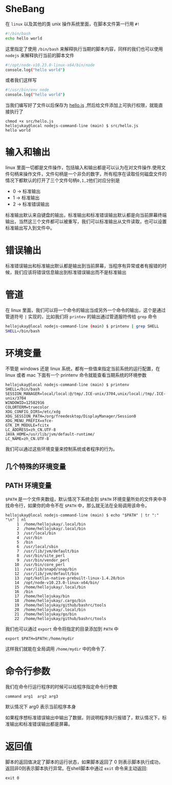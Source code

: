 # SheBang
在 `linux` 以及其他的类 unix 操作系统里面，在脚本文件第一行用 `#!`

```bash
#!/bin/bash
echo hello world
```
这里指定了使用 `/bin/bash` 来解释执行当期的脚本内容，同样的我们也可以使用 `nodejs` 来解释执行当前的脚本文件
```bash
#!/opt/node-v10.23.0-linux-x64/bin/node
console.log("hello world")
```
或者我们这样写
```bash
#!/usr/bin/env node
console.log("hello world")
```
当我们编写好了文件以后保存为 [hello.js](../src/hello.js) ,然后给文件添加上可执行权限，就能直接执行了
```
chmod +x src/hello.js
hellojukay@local nodejs-command-line (main) $ src/hello.js 
hello world
```
# 输入和输出
linux 里面一切都是文件操作，包括输入和输出都是可以认为在对文件操作.使用文件句柄来操作文件，文件句柄是一个非负的数字，所有程序在读取任何磁盘文件的情况下都默认的打开了三个文件句柄`0,1,2`他们对应分别是
* 0 -> 标准输出
* 1 -> 标准输出
* 2 -> 标准错误输出

标准输出默认来自键盘的输出，标准输出和标准错误输出默认都是向当前屏幕终端输出，当然这三个文件都可以被重写，我们可以标准输出从文件读取，也可以设置标准输出写入到文件中。
# 错误输出
标准错误输出和标准输出默认都是输出到当前屏幕，当程序有异常或者有报错的时候，我们应该将错误信息输出到标准错误输出而不是标准输出
# 管道
在 linux 里面，我们可以将一个命令的输出当成另外一个命令的输出，这个是通过管道符号 `|` 实现的，比如我们将 `printev` 的输出通过管道服符传给 `grep` 命令
```bash
hellojukay@local nodejs-command-line (main) $ printenv | grep SHELL
SHELL=/bin/bash
```
# 环境变量
不管是 windows 还是 linux 系统，都有一些值来指定当前系统的运行配置，在 linux 或者 mac 下面有一个 printenv 命令就能查看当期系统的环境参数
```
hellojukay@local nodejs-command-line (main) $ printenv
SHELL=/bin/bash
SESSION_MANAGER=local/local:@/tmp/.ICE-unix/3704,unix/local:/tmp/.ICE-unix/3704
WINDOWID=12582916
COLORTERM=truecolor
XDG_CONFIG_DIRS=/etc/xdg
XDG_SESSION_PATH=/org/freedesktop/DisplayManager/Session0
XDG_MENU_PREFIX=xfce-
GTK_IM_MODULE=fcitx
LC_ADDRESS=zh_CN.UTF-8
JAVA_HOME=/usr/lib/jvm/default-runtime/
LC_NAME=zh_CN.UTF-8
```
我们可以通过这些环境变量来控制系统或者程序的行为。
## 几个特殊的环境变量
## PATH 环境变量
`$PATH` 是一个文件夹数组，默认情况下系统会到 `$PATH` 环境变量所处的文件夹中寻找命令行，如果你的命令不在 `$PATH` 中，那么就无法在全局调用该命令，
```
hellojukay@local nodejs-command-line (main) $ echo "$PATH" | tr ":" "\n" | nl
     1	/home/hellojukay/.local/bin
     2	/home/hellojukay/.local/bin
     3	/usr/local/bin
     4	/usr/bin
     5	/bin
     6	/usr/local/sbin
     7	/usr/lib/jvm/default/bin
     8	/usr/bin/site_perl
     9	/usr/bin/vendor_perl
    10	/usr/bin/core_perl
    11	/var/lib/snapd/snap/bin
    12	/usr/lib/jvm/default/bin
    13	/opt/kotlin-native-prebuilt-linux-1.4.20/bin
    14	/opt/node-v10.23.0-linux-x64/bin/
    15	/home/hellojukay/.local/bin
    16	/bin
    17	/home/hellojukay/bin
    18	/home/hellojukay/.cargo/bin
    19	/home/hellojukay/github/bashrc/tools
    20	/home/hellojukay/.local/bin
    21	/home/hellojukay/go/bin
    22	/home/hellojukay/github/bashrc/tools
```
我们也可以通过 `export` 命令将指定的目录添加到 `PATH` 中
```
export $PATH=$PATH:/home/mydir
```
这样我们就能在全局调用 `/home/mydir` 中的命令了.

# 命令行参数
我们在命令行运行程序的时候可以给程序指定命令行参数
```
command arg1  arg2 arg3
```
默认情况下 arg0 表示当前程序本身


如果程序想标准错误输出中输出了数据，则说明程序执行报错了，默认情况下，标准输出和标准错误输出都是屏幕。
# 返回值
脚本的返回值决定了脚本的运行状态，如果脚本返回了 0 则表示脚本执行成功，返回非0则表示脚本执行异常。在shell脚本中通过 `exit` 命令来主动返回:
```
exit 0
```

